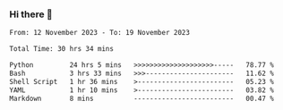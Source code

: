 ### Hi there 👋

<!--
**ututono/ututono** is a ✨ _special_ ✨ repository because its `README.md` (this file) appears on your GitHub profile.

Here are some ideas to get you started:

- 🔭 I’m currently working on ...
- 🌱 I’m currently learning ...
- 👯 I’m looking to collaborate on ...
- 🤔 I’m looking for help with ...
- 💬 Ask me about ...
- 📫 How to reach me: ...
- 😄 Pronouns: ...
- ⚡ Fun fact: ...
-->



<!--START_SECTION:waka-->

```txt
From: 12 November 2023 - To: 19 November 2023

Total Time: 30 hrs 34 mins

Python         24 hrs 5 mins   >>>>>>>>>>>>>>>>>>>>-----   78.77 %
Bash           3 hrs 33 mins   >>>----------------------   11.62 %
Shell Script   1 hr 36 mins    >------------------------   05.23 %
YAML           1 hr 10 mins    >------------------------   03.82 %
Markdown       8 mins          -------------------------   00.47 %
```

<!--END_SECTION:waka-->
